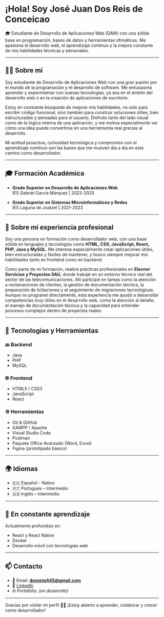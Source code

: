 #  ¡Hola! Soy José Juan Dos Reis de Conceicao

🎓 Estudiante de Desarrollo de Aplicaciones Web (DAW) con una sólida base en programación, bases de datos y herramientas ofimáticas. Me apasiona el desarrollo web, el aprendizaje continuo y la mejora constante de mis habilidades técnicas y personales.

---

## 👨‍💻 Sobre mí

Soy estudiante de Desarrollo de Aplicaciones Web con una gran pasión por el mundo de la programación y el desarrollo de software. Me entusiasma aprender y experimentar con nuevas tecnologías, ya sea en el ámbito del desarrollo web o en la creación de aplicaciones de escritorio.

Estoy en constante búsqueda de mejorar mis habilidades, no solo para escribir código funcional, sino también para construir soluciones útiles, bien estructuradas y pensadas para el usuario. Disfruto tanto del lado visual como de la lógica interna de una aplicación, y me motiva especialmente ver cómo una idea puede convertirse en una herramienta real gracias al desarrollo.

Mi actitud proactiva, curiosidad tecnológica y compromiso con el aprendizaje continuo son las bases que me mueven día a día en este camino como desarrollador.

---

## 🎓 Formación Académica

- **Grado Superior en Desarrollo de Aplicaciones Web**  
  IES Gabriel García Márquez | 2023-2025

- **Grado Superior en Sistemas Microinformáticos y Redes**  
  IES Laguna de Joatzel | 2021-2023
---

## 💼 Sobre mi experiencia profesional

Soy una persona en formación como desarrollador web, con una base sólida en lenguajes y tecnologías como **HTML, CSS, JavaScript, React, PHP, Java y MySQL**. Me interesa especialmente crear aplicaciones útiles, bien estructuradas y fáciles de mantener, y busco siempre mejorar mis habilidades tanto en frontend como en backend.

Como parte de mi formación, realicé prácticas profesionales en **Elecnor Servicios y Proyectos SAU**, donde trabajé en un entorno técnico real del sector de las telecomunicaciones. Allí participé en tareas como la atención a reclamaciones de clientes, la gestión de documentación técnica, la preparación de licitaciones y el seguimiento de migraciones tecnológicas. Aunque no programé directamente, esta experiencia me ayudó a desarrollar competencias muy útiles en el desarrollo web, como la atención al detalle, el manejo de documentación técnica y la capacidad para entender procesos complejos dentro de proyectos reales.

---

## 🧰 Tecnologías y Herramientas

### 🔙 Backend
- Java
- PHP
- MySQL

### 🌐 Frontend
- HTML5 / CSS3
- JavaScript
- React

### ⚙️ Herramientas
- Git & GitHub
- XAMPP / Apache
- Visual Studio Code
- Postman
- Paquete Office Avanzado (Word, Excel)
- Figma (prototipado básico)

---

## 🌍 Idiomas

- 🇪🇸 Español – Nativo  
- 🇵🇹 Portugués – Intermedio  
- 🇬🇧 Inglés – Intermedio  

---

## 🚀 En constante aprendizaje

Actualmente profundizo en:
- React y React Native
- Docker
- Desarrollo móvil con tecnologías web

---

## 📫 Contacto

- 📧 Email: **dosreisj445@gmail.com**
- 🔗 [LinkedIn](https://www.linkedin.com/in/jose-juan-dos-reis-40aa10262/)
- 🌐 Portafolio: *(en desarrollo)*

---

Gracias por visitar mi perfil 👨‍💻 ¡Estoy abierto a aprender, colaborar y crecer como desarrollador!
